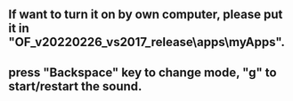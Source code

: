 ## If want to turn it on by own computer, please put it in "OF_v20220226_vs2017_release\apps\myApps".

## press "Backspace" key to change mode, "g" to start/restart the sound.
